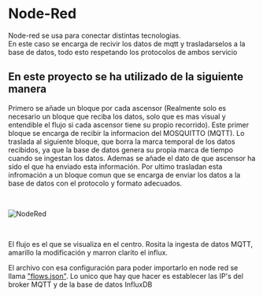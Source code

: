 # Node-Red

Node-red se usa para conectar distintas tecnologias. </br>
En este caso se encarga de recivir los datos de mqtt y trasladarselos a la base de datos, todo esto respetando los protocolos de ambos servicio

## En este proyecto se ha utilizado de la siguiente manera
Primero se añade un bloque por cada ascensor (Realmente solo es necesario un bloque que reciba los datos, solo que es mas visual y entendible el flujo si cada ascensor tiene su propio recorrido).
Este primer bloque se encarga de recibir la informacion del MOSQUITTO (MQTT). 
Lo traslada al siguiente bloque, que borra la marca temporal de los datos recibidos, ya que la base de datos genera su propia marca de tiempo cuando se ingestan los datos.
Ademas se añade el dato de que ascensor ha sido el que ha enviado esta información.
Por ultimo trasladan esta infromación a un bloque comun que se encarga de enviar los datos a la base de datos con el protocolo y formato adecuados. 

</br>

![NodeRed](https://user-images.githubusercontent.com/95297676/146219472-f98df916-2b64-4dd9-bd80-5748cd29afac.png)

</br>

El flujo es el que se visualiza en el centro. Rosita la ingesta de datos MQTT, amarillo la modificación y marron clarito el influx.
</br> 

El archivo con esa configuración para poder importarlo en node red se llama ["flows.json"](flows.json). Lo unico que hay que hacer es establecer las IP's del broker MQTT y de la base de datos InfluxDB
